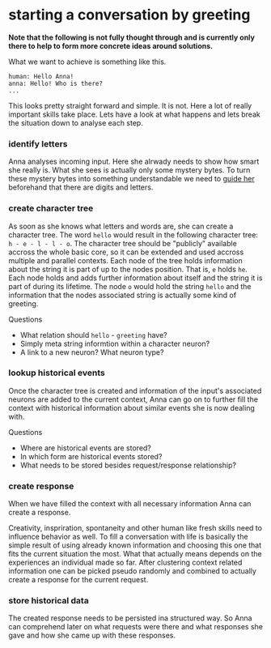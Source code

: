 # starting a conversation by greeting
**Note that the following is not fully thought through and is currently only
there to help to form more concrete ideas around solutions.**

What we want to achieve is something like this.

```
human: Hello Anna!
anna: Hello! Who is there?
...
```

This looks pretty straight forward and simple. It is not. Here a lot of really
important skills take place. Lets have a look at what happens and lets break
the situation down to analyse each step.

### identify letters
Anna analyses incoming input. Here she alrwady needs to show how smart she
really is. What she sees is actually only some mystery bytes. To turn these
mystery bytes into something understandable we need to [guide
her](/doc/challenge/guidance.md) beforehand that there are digits and letters.

### create character tree
As soon as she knows what letters and words are, she can create a character
tree. The word `hello` would result in the following character tree: `h - e - l - l - o`.
The character tree should be "publicly" available accross the whole basic core,
so it can be extended and used accross multiple and parallel contexts. Each
node of the tree holds information about the string it is part of up to the
nodes position. That is, `e` holds `he`. Each node holds and adds further
information about itself and the string it is part of during its lifetime. The
node `o` would hold the string `hello` and the information that the nodes
associated string is actually some kind of greeting.

Questions
- What relation should `hello` - `greeting` have?
- Simply meta string informtion within a character neuron?
- A link to a new neuron? What neuron type?

### lookup historical events
Once the character tree is created and information of the input's associated
neurons are added to the current context, Anna can go on to further fill the
context with historical information about similar events she is now dealing
with.

Questions
- Where are historical events are stored?
- In which form are historical events stored?
- What needs to be stored besides request/response relationship?

### create response
When we have filled the context with all necessary information Anna can create
a response.

Creativity, inspriration, spontaneity and other human like fresh skills need to
influence behavior as well. To fill a conversation with life is basically the
simple result of using already known information and choosing this one that
fits the current situation the most. What that actually means depends on the
experiences an individual made so far. After clustering context related
information one can be picked pseudo randomly and combined to actually create a
response for the current request.

### store historical data
The created response needs to be persisted ina structured way. So Anna can
comprehend later on what requests were there and what responses she gave and
how she came up with these responses.

